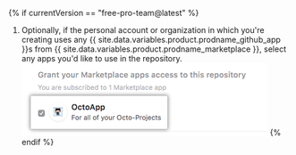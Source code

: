 {% if currentVersion == "free-pro-team@latest" %}
1. Optionally, if the personal account or organization in which you're creating uses any {{ site.data.variables.product.prodname_github_app }}s from {{ site.data.variables.product.prodname_marketplace }}, select any apps you'd like to use in the repository. ![Lista dos {{ site.data.variables.product.prodname_github_app }} da sua conta no {{ site.data.variables.product.prodname_marketplace }} e opção para conceder acesso](/assets/images/help/repository/create-repository-choose-marketplace-apps.png)
{% endif %}

